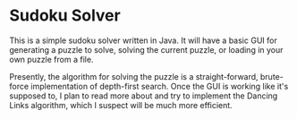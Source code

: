 # Sudoku Solver

This is a simple sudoku solver written in Java. It will have a basic GUI for generating a puzzle to solve, solving the current puzzle, or loading in your own puzzle from a file.

Presently, the algorithm for solving the puzzle is a straight-forward, brute-force implementation of depth-first search. Once the GUI is working like it's supposed to, I plan to read more about and try to implement the Dancing Links algorithm, which I suspect will be much more efficient.
